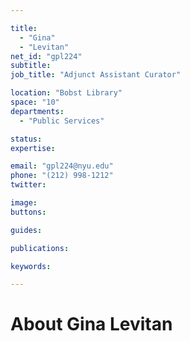 ```yaml
---

title:
  - "Gina"
  - "Levitan"
net_id: "gpl224"
subtitle: 
job_title: "Adjunct Assistant Curator"

location: "Bobst Library"
space: "10"
departments:
  - "Public Services"

status: 
expertise:

email: "gpl224@nyu.edu"
phone: "(212) 998-1212"
twitter: 

image: 
buttons:

guides:

publications:

keywords:

---
```


# About Gina Levitan


